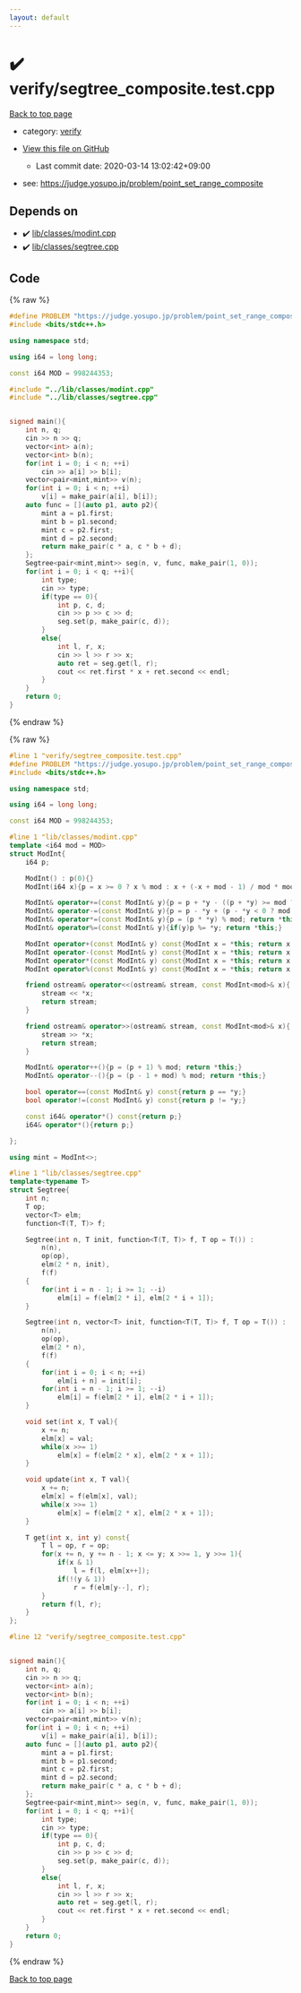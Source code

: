 ```yaml
---
layout: default
---
```


<!-- mathjax config similar to math.stackexchange -->
<script type="text/javascript" async
  src="https://cdnjs.cloudflare.com/ajax/libs/mathjax/2.7.5/MathJax.js?config=TeX-MML-AM_CHTML">
</script>
<script type="text/x-mathjax-config">
  MathJax.Hub.Config({
    TeX: { equationNumbers: { autoNumber: "AMS" }},
    tex2jax: {
      inlineMath: [ ['$','$'] ],
      processEscapes: true
    },
    "HTML-CSS": { matchFontHeight: false },
    displayAlign: "left",
    displayIndent: "2em"
  });
</script>

<script type="text/javascript" src="https://cdnjs.cloudflare.com/ajax/libs/jquery/3.4.1/jquery.min.js"></script>
<script src="https://cdn.jsdelivr.net/npm/jquery-balloon-js@1.1.2/jquery.balloon.min.js" integrity="sha256-ZEYs9VrgAeNuPvs15E39OsyOJaIkXEEt10fzxJ20+2I=" crossorigin="anonymous"></script>
<script type="text/javascript" src="../../assets/js/copy-button.js"></script>
<link rel="stylesheet" href="../../assets/css/copy-button.css" />


# :heavy_check_mark: verify/segtree_composite.test.cpp

<a href="../../index.html">Back to top page</a>

* category: <a href="../../index.html#e8418d1d706cd73548f9f16f1d55ad6e">verify</a>
* <a href="{{ site.github.repository_url }}/blob/master/verify/segtree_composite.test.cpp">View this file on GitHub</a>
    - Last commit date: 2020-03-14 13:02:42+09:00


* see: <a href="https://judge.yosupo.jp/problem/point_set_range_composite">https://judge.yosupo.jp/problem/point_set_range_composite</a>


## Depends on

* :heavy_check_mark: <a href="../../library/lib/classes/modint.cpp.html">lib/classes/modint.cpp</a>
* :heavy_check_mark: <a href="../../library/lib/classes/segtree.cpp.html">lib/classes/segtree.cpp</a>


## Code

<a id="unbundled"></a>
{% raw %}
```cpp
#define PROBLEM "https://judge.yosupo.jp/problem/point_set_range_composite"
#include <bits/stdc++.h>

using namespace std;

using i64 = long long;

const i64 MOD = 998244353;

#include "../lib/classes/modint.cpp"
#include "../lib/classes/segtree.cpp"


signed main(){
    int n, q;
    cin >> n >> q;
    vector<int> a(n);
    vector<int> b(n);
    for(int i = 0; i < n; ++i)
        cin >> a[i] >> b[i];
    vector<pair<mint,mint>> v(n);
    for(int i = 0; i < n; ++i)
        v[i] = make_pair(a[i], b[i]);
    auto func = [](auto p1, auto p2){
        mint a = p1.first;
        mint b = p1.second;
        mint c = p2.first;
        mint d = p2.second;
        return make_pair(c * a, c * b + d);
    };
    Segtree<pair<mint,mint>> seg(n, v, func, make_pair(1, 0));
    for(int i = 0; i < q; ++i){
        int type;
        cin >> type;
        if(type == 0){
            int p, c, d;
            cin >> p >> c >> d;
            seg.set(p, make_pair(c, d));
        }
        else{
            int l, r, x;
            cin >> l >> r >> x;
            auto ret = seg.get(l, r);
            cout << ret.first * x + ret.second << endl;
        }
    }
    return 0;
}


```
{% endraw %}

<a id="bundled"></a>
{% raw %}
```cpp
#line 1 "verify/segtree_composite.test.cpp"
#define PROBLEM "https://judge.yosupo.jp/problem/point_set_range_composite"
#include <bits/stdc++.h>

using namespace std;

using i64 = long long;

const i64 MOD = 998244353;

#line 1 "lib/classes/modint.cpp"
template <i64 mod = MOD>
struct ModInt{
    i64 p;

    ModInt() : p(0){}
    ModInt(i64 x){p = x >= 0 ? x % mod : x + (-x + mod - 1) / mod * mod;}

    ModInt& operator+=(const ModInt& y){p = p + *y - ((p + *y) >= mod ? mod : 0); return *this;}
    ModInt& operator-=(const ModInt& y){p = p - *y + (p - *y < 0 ? mod : 0); return *this;}
    ModInt& operator*=(const ModInt& y){p = (p * *y) % mod; return *this;}
    ModInt& operator%=(const ModInt& y){if(y)p %= *y; return *this;}

    ModInt operator+(const ModInt& y) const{ModInt x = *this; return x += y;}
    ModInt operator-(const ModInt& y) const{ModInt x = *this; return x -= y;}
    ModInt operator*(const ModInt& y) const{ModInt x = *this; return x *= y;}
    ModInt operator%(const ModInt& y) const{ModInt x = *this; return x %= y;}

    friend ostream& operator<<(ostream& stream, const ModInt<mod>& x){
        stream << *x;
        return stream;
    }

    friend ostream& operator>>(ostream& stream, const ModInt<mod>& x){
        stream >> *x;
        return stream;
    }

    ModInt& operator++(){p = (p + 1) % mod; return *this;}
    ModInt& operator--(){p = (p - 1 + mod) % mod; return *this;}

    bool operator==(const ModInt& y) const{return p == *y;}
    bool operator!=(const ModInt& y) const{return p != *y;}

    const i64& operator*() const{return p;}
    i64& operator*(){return p;}

};

using mint = ModInt<>;

#line 1 "lib/classes/segtree.cpp"
template<typename T>
struct Segtree{
    int n;
    T op;
    vector<T> elm;
    function<T(T, T)> f;

    Segtree(int n, T init, function<T(T, T)> f, T op = T()) :
        n(n),
        op(op),
        elm(2 * n, init),
        f(f)
    {
        for(int i = n - 1; i >= 1; --i)
            elm[i] = f(elm[2 * i], elm[2 * i + 1]);
    }

    Segtree(int n, vector<T> init, function<T(T, T)> f, T op = T()) :
        n(n),
        op(op),
        elm(2 * n),
        f(f)
    {
        for(int i = 0; i < n; ++i)
            elm[i + n] = init[i];
        for(int i = n - 1; i >= 1; --i)
            elm[i] = f(elm[2 * i], elm[2 * i + 1]);
    }

    void set(int x, T val){
        x += n;
        elm[x] = val;
        while(x >>= 1)
            elm[x] = f(elm[2 * x], elm[2 * x + 1]);
    }

    void update(int x, T val){
        x += n;
        elm[x] = f(elm[x], val);
        while(x >>= 1)
            elm[x] = f(elm[2 * x], elm[2 * x + 1]);
    }

    T get(int x, int y) const{
        T l = op, r = op;
        for(x += n, y += n - 1; x <= y; x >>= 1, y >>= 1){
            if(x & 1)
                l = f(l, elm[x++]);
            if(!(y & 1))
                r = f(elm[y--], r);
        }
        return f(l, r);
    }
};

#line 12 "verify/segtree_composite.test.cpp"


signed main(){
    int n, q;
    cin >> n >> q;
    vector<int> a(n);
    vector<int> b(n);
    for(int i = 0; i < n; ++i)
        cin >> a[i] >> b[i];
    vector<pair<mint,mint>> v(n);
    for(int i = 0; i < n; ++i)
        v[i] = make_pair(a[i], b[i]);
    auto func = [](auto p1, auto p2){
        mint a = p1.first;
        mint b = p1.second;
        mint c = p2.first;
        mint d = p2.second;
        return make_pair(c * a, c * b + d);
    };
    Segtree<pair<mint,mint>> seg(n, v, func, make_pair(1, 0));
    for(int i = 0; i < q; ++i){
        int type;
        cin >> type;
        if(type == 0){
            int p, c, d;
            cin >> p >> c >> d;
            seg.set(p, make_pair(c, d));
        }
        else{
            int l, r, x;
            cin >> l >> r >> x;
            auto ret = seg.get(l, r);
            cout << ret.first * x + ret.second << endl;
        }
    }
    return 0;
}


```
{% endraw %}

<a href="../../index.html">Back to top page</a>

